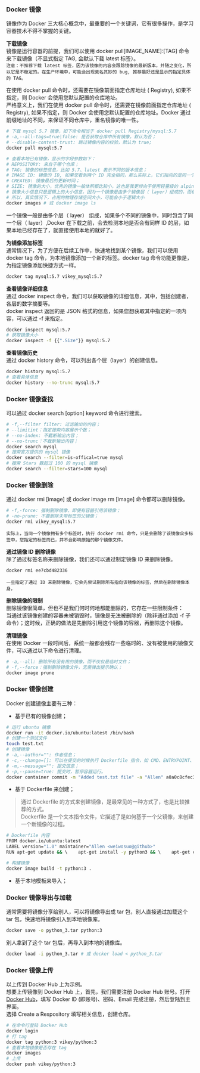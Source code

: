 
### Docker 镜像
镜像作为 Docker 三大核心概念中，最重要的一个关键词，它有很多操作，是学习容器技术不得不掌握的关键。  

**下载镜像**  
镜像是运行容器的前提，我们可以使用 docker pull[IMAGE_NAME]:[TAG] 命令来下载镜像（不显式指定 TAG, 会默认下载 latest 标签）。  
`注意：不推荐下载 latest 标签，因为该镜像的内容会跟踪镜像的最新版本，并随之变化，所以它是不稳定的。在生产环境中，可能会出现莫名其妙的 bug, 推荐最好还是显示的指定具体的 TAG。`  

在使用 docker pull 命令时，还需要在镜像前面指定仓库地址 ( Registry), 如果不指定，则 Docker 会使用您默认配置的仓库地址。  
严格意义上，我们在使用 docker pull 命令时，还需要在镜像前面指定仓库地址 ( Registry), 如果不指定，则 Docker 会使用您默认配置的仓库地址。Docker 通过前缀地址的不同，来保证不同仓库中，重名镜像的唯一性。  
```bash
# 下载 mysql 5.7 镜像，如下命令相当于 docker pull Registry/mysql:5.7
# -a,--all-tags=true|false: 是否获取仓库中所有镜像，默认为否；
# --disable-content-trust: 跳过镜像内容的校验，默认为 true;
docker pull mysql:5.7

# 查看本地已有镜像，显示的字段参数如下：
# REPOSITORY: 来自于哪个仓库；
# TAG: 镜像的标签信息，比如 5.7、latest 表示不同的版本信息；
# IMAGE ID: 镜像的 ID, 如果您看到两个 ID 完全相同，那么实际上，它们指向的是同一个镜像，只是标签名称不同罢了；
# CREATED: 镜像最后的更新时间；
# SIZE: 镜像的大小，优秀的镜像一般体积都比较小，这也是我更倾向于使用轻量级的 alpine 版本的原因；
# 镜像大小信息只是逻辑上的大小信息，因为一个镜像是由多个镜像层（ layer）组成的，而相同的镜像层本地只会存储一份。
# 所以，真实情况下，占用的物理存储空间大小，可能会小于逻辑大小
docker images # 或 docker image ls
```

一个镜像一般是由多个层（ layer） 组成，如果多个不同的镜像中，同时包含了同一个层（ layer）,Docker 在下载之前，会去检测本地是否会有同样 ID 的层，如果本地已经存在了，就直接使用本地的就好了。  

**为镜像添加标签**  
通常情况下，为了方便在后续工作中，快速地找到某个镜像，我们可以使用 docker tag 命令，为本地镜像添加一个新的标签。docker tag 命令功能更像是，为指定镜像添加快捷方式一样。
```bash
docker tag mysql:5.7 vikey_mysql:5.7
```

**查看镜像详细信息**  
通过 docker inspect 命令，我们可以获取镜像的详细信息，其中，包括创建者，各层的数字摘要等。  
docker inspect 返回的是 JSON 格式的信息，如果您想获取其中指定的一项内容，可以通过 -f 来指定。
```bash
docker inspect mysql:5.7
# 获取镜像大小
docker inspect -f {{".Size"}} mysql:5.7
```

**查看镜像历史**  
通过 docker history 命令，可以列出各个层（layer）的创建信息。  
```bash
docker history mysql:5.7
# 查看具体信息
docker history --no-trunc mysql:5.7
```

### Docker 镜像查找
可以通过 docker search [option] keyword 命令进行搜索。
```bash
# -f,--filter filter: 过滤输出的内容；
# --limitint：指定搜索内容展示个数；
# --no-index: 不截断输出内容；
# --no-trunc：不截断输出内容；
docker search mysql
# 搜索官方提供的 mysql 镜像
docker search --filter=is-offical=true mysql
# 搜索 Stars 数超过 100 的 mysql 镜像
docker search --filter=stars=100 mysql
```

### Docker 镜像删除
通过 docker rmi [image] 或 docker image rm [image] 命令都可以删除镜像。  
```bash
# -f,-force: 强制删除镜像，即便有容器引用该镜像；
# -no-prune: 不要删除未带标签的父镜像；
docker rmi vikey_mysql:5.7
```
`实际上，当同一个镜像拥有多个标签时，执行 docker rmi 命令，只是会删除了该镜像众多标签中，您指定的标签而已，并不会影响原始的那个镜像文件。`

**通过镜像 ID 删除镜像**  
除了通过标签名称来删除镜像，我们还可以通过制定镜像 ID 来删除镜像。  
```bash
docker rmi ee7cbd482336
```
`一旦指定了通过 ID 来删除镜像，它会先尝试删除所有指向该镜像的标签，然后在删除镜像本身。`  

**删除镜像的限制**  
删除镜像很简单，但也不是我们何时何地都能删除的，它存在一些限制条件：  
当通过该镜像创建的容器未被销毁时，镜像是无法被删除的（除非通过添加 -f 子命令）；这时候，正确的做法是先删除引用这个镜像的容器，再删除这个镜像。  

**清理镜像**  
在使用 Docker 一段时间后，系统一般都会残存一些临时的、没有被使用的镜像文件，可以通过以下命令进行清理。
```bash
# -a,--all: 删除所有没有用的镜像，而不仅仅是临时文件；
# -f,--force：强制删除镜像文件，无需弹出提示确认；
docker image prune
```

### Docker 镜像创建
Docker 创建镜像主要有三种：  

- 基于已有的镜像创建；
```bash
# 运行 ubuntu 镜像
docker run -it docker.io/ubuntu:latest /bin/bash
# 创建一个测试文件
touch test.txt
# 创建镜像
# -a,--author="": 作者信息；
# -c,--change=[]: 可以在提交的时候执行 Dockerfile 指令，如 CMD、ENTRYPOINT、ENV、EXPOSE、LABEL、ONBUILD、USER、VOLUME、WORIR 等；
# -m,--message="": 提交信息；
# -p,--pause=true: 提交时，暂停容器运行。
docker container commit -m "Added test.txt file" -a "Allen" a0a0c8cfec3a test:0.1
```
- 基于 Dockerfile 来创建；
> 通过 Dockerfile 的方式来创建镜像，是最常见的一种方式了，也是比较推荐的方式。  
> Dockerfile 是一个文本指令文件，它描述了是如何基于一个父镜像，来创建一个新镜像的过程。  

```bash
# Dockerfile 内容
FROM docker.io/ubuntu:latest
LABEL version="1.0" maintainer="Allen <weiwosuo@github>"
RUN apt-get update && \    apt-get install -y python3 && \    apt-get clean && \    rm -rf /var/lib/apt/lists/*

# 构建镜像
docker image build -t python:3 .
```
- 基于本地模板来导入；

### Docker 镜像导出与加载
通常需要将镜像分享给别人，可以将镜像导出成 tar 包，别人直接通过加载这个 tar 包，快速地将镜像引入到本地镜像库。  
```bash
docker save -o python_3.tar python:3
```

别人拿到了这个 tar 包后，再导入到本地的镜像库。  
```bash
docker load -i python_3.tar # 或 docker load < python_3.tar
```

### Docker 镜像上传
以上传到 Docker Hub 上为示例。  
想要上传镜像到 Docker Hub 上，首先，我们需要注册 Docker Hub 账号。打开 [Docker Hub](https://hub.docker.com)，填写 Docker ID (即账号)、密码、Email 完成注册，然后登陆到主界面。  
选择 Create a Respository 填写相关信息，创建仓库。  
```bash
# 在命令行登陆 Docker Hub
docker login
# 打 tag
docker tag python:3 vikey/python:3
# 查看本地镜像是否存在 tag
docker images
# 上传
docker push vikey/python:3
```

